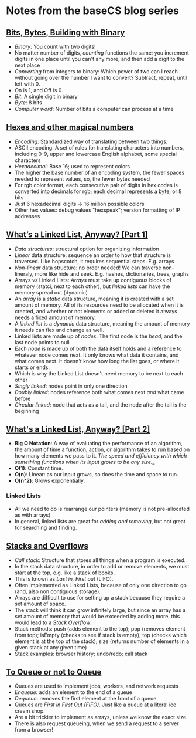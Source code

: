 # Notes from the baseCS blog series

## [Bits, Bytes, Building with Binary](https://medium.com/basecs/bits-bytes-building-with-binary-13cb4289aafa)
- _Binary_: You count with two digits! 
- No matter number of digits, _counting_ functions the same: you increment digits in one place until you can't any more, and then add a digit to the next place 
- _Converting_ from integers to binary: Which power of two can I reach without going over the number I want to convert? Subtract, repeat, until left with 0. 
- On is 1, and Off is 0. 
- _Bit_: A single digit in binary 
- _Byte_: 8 bits 
- _Computer word_: Number of bits a computer can process at a time 

## [Hexes and other magical numbers](https://medium.com/basecs/hexs-and-other-magical-numbers-9785bc26b7ee)
- _Encoding_: Standardized way of translating between two things. 
- ASCII encoding: A set of rules for translating characters into numbers, including 0-9, upper and lowercase English alphabet, some special characters
- _Hexadecimal_: Base 16; used to represent colors
- The higher the base number of an encoding system, the fewer spaces needed to represent values, so, the fewer bytes needed 
- For rgb color format, each consecutive pair of digits in hex codes is converted into decimals for rgb; each decimal represents a byte, or 8 bits 
- Just 6 hexadecimal digits -> 16 million possible colors 
- Other hex values: debug values "hexspeak"; version formatting of IP addresses 

## [What’s a Linked List, Anyway? [Part 1]](https://medium.com/basecs/whats-a-linked-list-anyway-part-1-d8b7e6508b9d)
- _Data structures_: structural option for organizing information 
- _Linear_ data structure: sequence an order to how that structure is traversed. Like hopscotch, it requires sequential steps. E.g. arrays 
- _Non-linear_ data structure: no order needed! We can traverse non-lineraly, more like hide and seek. E.g. hashes, dictionaries, trees, graphs 
- Arrays *vs* Linked Lists: *Arrays* must take up contiguous blocks of memory (statci, next to each other), but *linked lists* can have the memory spread out (dynamic)
- An _array_ is a _static_ data structure, meaning it is created with a set amount of memory. All of its resources need to be allocated when it is created, and whether or not elements or added or deleted it always needs a fixed amount of memory. 
- A _linked list_ is a _dynamic_ data structure, meaning the amount of memory it needs can flex and change as well. 
- Linked lists are made up of _nodes_. The first node is the _head_, and the last node points to null. 
- Each _node_ is made up of both the data itself holds and a reference to whatever node comes next. It only knows what data it contains, and what comes next. It doesn't know how long the list goes, or where it starts or ends. 
- Which is why the Linked List doesn't need memory to be next to each other 
- _Singly linked_: nodes point in only one direction 
- _Doubly linked_: nodes reference both what comes next _and_ what came before 
- _Circular linked_: node that acts as a tail, and the node after the tail is the beginning 

## [What's a Linked List, Anyway? [Part 2]](https://medium.com/basecs/whats-a-linked-list-anyway-part-2-131d96f71996)
- __Big O Notation__: A way of evaluating the performance of an algorithm, the amount of time a function, action, or algorithm takes to run based on how many elements we pass to it. _The speed and efficiency with which something functions when its input grows to be any size.__ 
- **O(1)**: Constant time. 
- **O(n)**: Linear: as our input grows, so does the time and space to run. 
- **O(n^2)**: Grows exponentially. 

### Linked Lists
- All we need to do is rearrange our pointers (memory is not pre-allocated as with arrays)
- In general, linked lists are great for _adding and removing_, but not great for searching and finding. 

## [Stacks and Overflows](https://medium.com/basecs/stacks-and-overflows-dbcf7854dc67)
- _Call stack_: Structure that stores all things when a program is executed. 
- In the stack data structure, in order to add or remove elements, we must start at the top, e.g. like a stack of books. 
- This is known as _Last in, First out_ (LIFO).
- Often implemented as Linked Lists, because of only one direction to go (and, also non contiguous storage). 
- Arrays are difficult to use for setting up a stack because they require a set amount of space. 
- The stack will think it can grow infinitely large, but since an array has a set amount of memory that would be exceeded by adding more, this would lead to a _Stack Overflow_. 
- Stack methods: push (adds element to the top); pop (removes element from top); isEmpty (checks to see if stack is empty); top (checks which element is at the top of the stack); size (returns number of elements in a given stack at any given time)
- Stack examples: browser history; undo/redo; call stack 

## [To Queue or not to Queue](https://medium.com/basecs/to-queue-or-not-to-queue-2653bcde5b04)
* Queues are used to implement jobs, workers, and network requests 
* _Enqueue_: adds an element to the end of a queue 
* _Dequeue_: removes the first element at the front of a queue 
* Queues are _First in First Out (FIFO)_. Just like a queue at a literal ice cream shop. 
* Are a bit trickier to implement as arrays, unless we know the exact size. 
* There is also request queueing, when we send a request to a server from a browser! 